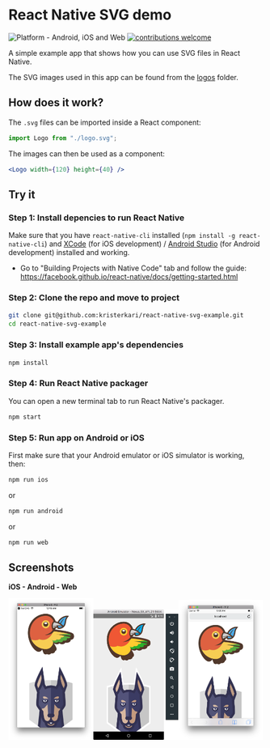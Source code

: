 # React Native SVG demo

![Platform - Android, iOS and Web](https://img.shields.io/badge/platform-Android%20%7C%20iOS%20%7C%20Web-blue.svg)
[![contributions welcome](https://img.shields.io/badge/contributions-welcome-brightgreen.svg?style=flat)](https://egghead.io/courses/how-to-contribute-to-an-open-source-project-on-github)

A simple example app that shows how you can use SVG files in React Native.

The SVG images used in this app can be found from the [logos](/logos) folder.

## How does it work?

The `.svg` files can be imported inside a React component:

```jsx
import Logo from "./logo.svg";
```

The images can then be used as a component:

```jsx
<Logo width={120} height={40} />
```

## Try it

### Step 1: Install depencies to run React Native

Make sure that you have `react-native-cli` installed (`npm install -g react-native-cli`) and [XCode](https://developer.apple.com/xcode/) (for iOS development) / [Android Studio](https://developer.android.com/studio/index.html) (for Android development) installed and working.

- Go to "Building Projects with Native Code" tab and follow the guide: https://facebook.github.io/react-native/docs/getting-started.html

### Step 2: Clone the repo and move to project

```sh
git clone git@github.com:kristerkari/react-native-svg-example.git
cd react-native-svg-example
```

### Step 3: Install example app's dependencies

```sh
npm install
```

### Step 4: Run React Native packager

You can open a new terminal tab to run React Native's packager.

```sh
npm start
```

### Step 5: Run app on Android or iOS

First make sure that your Android emulator or iOS simulator is working, then:

```sh
npm run ios
```

or

```sh
npm run android
```

or

```sh
npm run web
```

## Screenshots

**iOS - Android - Web**

<img src="screenshots/ios.png" width="33.3333%"><img src="screenshots/android.png" width="33.3333%"><img src="screenshots/web.png" width="33.3333%">
